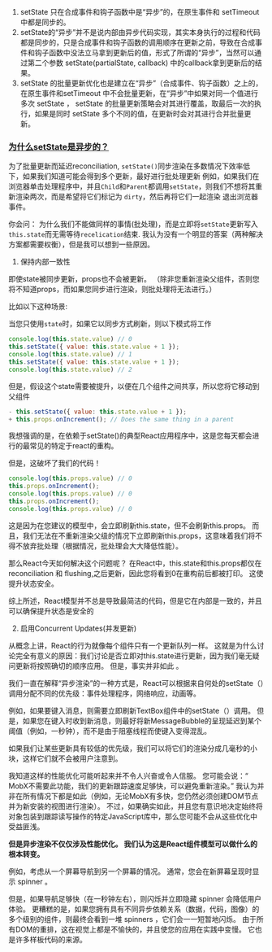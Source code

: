 1. setState 只在合成事件和钩子函数中是“异步”的，在原生事件和 setTimeout 中都是同步的。
2. setState的“异步”并不是说内部由异步代码实现，其实本身执行的过程和代码都是同步的，只是合成事件和钩子函数的调用顺序在更新之前，导致在合成事件和钩子函数中没法立马拿到更新后的值，形式了所谓的“异步”，当然可以通过第二个参数 setState(partialState, callback) 中的callback拿到更新后的结果。
3. setState 的批量更新优化也是建立在“异步”（合成事件、钩子函数）之上的，在原生事件和setTimeout 中不会批量更新，在“异步”中如果对同一个值进行多次 setState ， setState 的批量更新策略会对其进行覆盖，取最后一次的执行，如果是同时 setState 多个不同的值，在更新时会对其进行合并批量更新。


### [为什么setState是异步的？](https://github.com/facebook/react/issues/11527)

为了批量更新而延迟reconciliation, `setState()`同步渲染在多数情况下效率低下，如果我们知道可能会得到多个更新，最好进行批处理更新
例如，如果我们在浏览器单击处理程序中，并且`Child`和`Parent`都调用`setState`，则我们不想将其重新渲染两次，而是希望将它们标记为 `dirty`，然后再将它们一起渲染 退出浏览器事件。

你会问： 为什么我们不能做同样的事情(批处理)，而是立即将`setState`更新写入`this.state`而无需等待`recelication`结束. 我认为没有一个明显的答案（两种解决方案都需要权衡），但是我可以想到一些原因。

1. 保持内部一致性

即使state被同步更新，props也不会被更新。 （除非您重新渲染父组件，否则您将不知道props，而如果您同步进行渲染，则批处理将无法进行。）

比如以下这种场景:

当您只使用`state`时，如果它以同步方式刷新，则以下模式将工作
```js
console.log(this.state.value) // 0
this.setState({ value: this.state.value + 1 });
console.log(this.state.value) // 1
this.setState({ value: this.state.value + 1 });
console.log(this.state.value) // 2
```

但是，假设这个state需要被提升，以便在几个组件之间共享，所以您将它移动到父组件
```js
- this.setState({ value: this.state.value + 1 });
+ this.props.onIncrement(); // Does the same thing in a parent
```

我想强调的是，在依赖于setState()的典型React应用程序中，这是您每天都会进行的最常见的特定于react的重构。

但是，这破坏了我们的代码！

```js
console.log(this.props.value) // 0
this.props.onIncrement();
console.log(this.props.value) // 0
this.props.onIncrement();
console.log(this.props.value) // 0
```

这是因为在您建议的模型中，会立即刷新this.state，但不会刷新this.props。 而且，我们无法在不重新渲染父级的情况下立即刷新this.props，这意味着我们将不得不放弃批处理（根据情况，批处理会大大降低性能）。

那么React今天如何解决这个问题呢？ 在React中，this.state和this.props都仅在reconciliation 和 flushing,之后更新，因此您将看到0在重构前后都被打印。 这使提升状态安全。

综上所述，React模型并不总是导致最简洁的代码，但是它在内部是一致的，并且可以确保提升状态是安全的

2. 启用Concurrent Updates(并发更新)

从概念上讲，React的行为就像每个组件只有一个更新队列一样。 这就是为什么讨论完全有意义的原因：我们讨论是否立即对this.state进行更新，因为我们毫无疑问更新将按照确切的顺序应用。 但是，事实并非如此 。

我们一直在解释“异步渲染”的一种方式是，React可以根据来自何处的setState（）调用分配不同的优先级：事件处理程序，网络响应，动画等。

例如，如果要键入消息，则需要立即刷新TextBox组件中的setState（）调用。 但是，如果您在键入时收到新消息，则最好将新MessageBubble的呈现延迟到某个阈值（例如，一秒钟），而不是由于阻塞线程而使键入变得混乱。

如果我们让某些更新具有较低的优先级，我们可以将它们的渲染分成几毫秒的小块，这样它们就不会被用户注意到。

我知道这样的性能优化可能听起来并不令人兴奋或令人信服。 您可能会说：“ MobX不需要此功能，我们的更新跟踪速度足够快，可以避免重新渲染。” 我认为并非在所有情况下都是如此（例如，无论MobX有多快，您仍然必须创建DOM节点并为新安装的视图进行渲染）。 不过，如果确实如此，并且您有意识地决定始终将对象包装到跟踪读写操作的特定JavaScript库中，那么您可能不会从这些优化中受益匪浅。

**但是异步渲染不仅仅涉及性能优化。 我们认为这是React组件模型可以做什么的根本转变。**

例如，考虑从一个屏幕导航到另一个屏幕的情况。 通常，您会在新屏幕呈现时显示 spinner 。

但是，如果导航足够快（在一秒钟左右），则闪烁并立即隐藏 spinner 会降低用户体验。 更糟糕的是，如果您拥有具有不同异步依赖关系（数据，代码，图像）的多个级别的组件，则最终会看到一堆 spinners ，它们会一一短暂地闪烁。 由于所有DOM的重排，这在视觉上都是不愉快的，并且使您的应用在实践中变慢。 它也是许多样板代码的来源。
